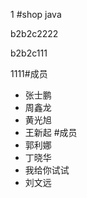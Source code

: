 ﻿1
#shop
java

b2b2c2222

b2b2c111

1111#成员
- 张士鹏   
- 周鑫龙
- 黄光旭
- 王新起
#成员
- 郭利娜
- 丁晓华
-  我给你试试
- 刘文远

